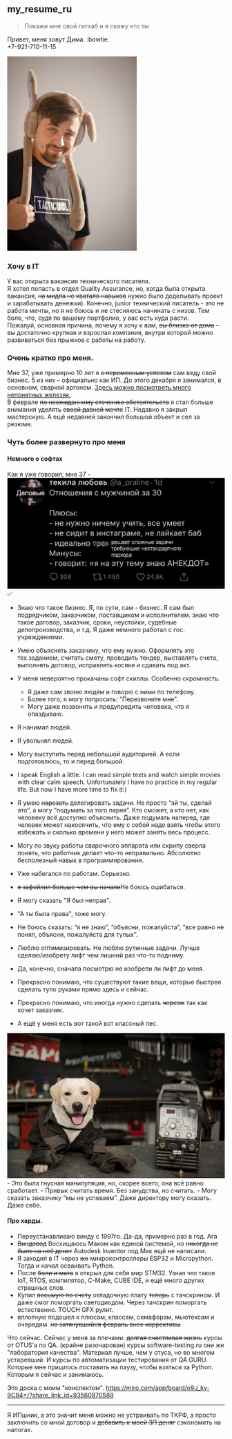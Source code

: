 ## my_resume_ru

>Покажи мне свой гитхаб и я скажу кто ты

Привет, меня зовут Дима. 
:bowtie:  
+7-921-710-11-15

<img src="pictures\POP_2203BW.jpg" width="300" height="450">

### Хочу в IT
У вас открыта вакансия технического писателя.  
Я хотел попасть в отдел Quality Assurance, но, когда была открыта вакансия,
~~на мидла не хватало навыков~~ нужно было доделывать проект и зарабатывать денежки).
Конечно, junior технический писатель - это не работа мечты, но я не боюсь и не стесняюсь
начинать с низов. Тем боле, что, судя по вашему портфолио, у вас есть куда расти.  
Пожалуй, основная причина, почему я хочу к вам, ~~вы близко от дома~~ – вы достаточно 
крупная и взрослая компания, внутри которой можно развиваться без прыжков с работы на работу.

### Очень кратко про меня.  
Мне 37, уже примерно 10 лет я ~~с переменным успехом~~ 
сам веду свой бизнес. 5 из них – официально как ИП. 
До этого декабря я занимался, в основном, сваркой аргоном. 
[Здесь можно посмотреть много непонятных железяк.](https://photos.app.goo.gl/xkAeG367i4mTANrK9)  
В феврале ~~по неожиданному стечению обстоятельств~~ я стал больше внимания уделять ~~своей давней мечте~~ IT.
Недавно я закрыл мастерскую. А ещё недавней закончил большой объект и сел за резюме.

### Чуть более развернуто про меня

#### Немного о софтах
Как я уже говорил, мне 37 - 
<img src="pictures\more_than_30.jpg">
✅

- Знаю что такое бизнес. Я, по сути, сам - бизнес. Я сам был подрядчиком, заказчиком,
поставщиком и исполнителем. знаю что такое договор, заказчик, сроки, неустойки,
судебные делопроизводства, и т.д. Я даже немного работал с гос. учреждениями.  
- Умею объяснять заказчику, что ему нужно. Оформлять это тех.заданием, считать смету,
  проводить тендер, выставлять счета, выполнять договор, исправлять косяки и сдавать под акт.
- У меня невероятно прокачаны софт скиллы. Особенно скромность.
  - Я даже сам звоню людям и говорю с ними по телефону.
  - Более того, я могу попросить: "Перезвоните мне".
  - Могу даже позвонить и предупредить человека, что я опаздываю.
- Я нанимал людей.
- Я увольнял людей.
- Могу выступить перед небольшой аудиторией. А если подготовлюсь, то и перед большой.
- I speak English a little. I can read simple texts and watch simple movies
  with clear calm speech. Unfortunately I have no practice in my regular life. But now I have more time to
  fix it:)
- Я умею ~~нарезать~~ делегировать задачи. Не просто “эй ты, сделай это”,
  а могу “подумать за того парня”. Кто сможет, а кто нет, как человеку всё доступно объяснить.
  Даже подумать наперед, где человек может накосячить,
  что ему с собой надо взять чтобы этого избежать и сколько времени у него может занять весь процесс.
- Могу по звуку работы сварочного аппарата или скрипу сверла понять, что
  работник делает что-то неправильно. Абсолютно бесполезный навык в программировании.

- Уже набегался по работам. Серьезно.  
- ~~я зафейлил больше чем вы начали~~Не боюсь ошибаться.
- Я могу сказать "Я был неправ".
- "А ты была права", тоже могу.
- Не боюсь сказать: “я не знаю”, “объясни, пожалуйста”,
  “все равно не понял, объясни, пожалуйста для тупых”.
- Люблю оптимизировать. Не люблю рутинные задачи.
  Лучше сделаю/изобрету лифт чем лишний раз что-то подниму.
- Да, конечно, сначала посмотрю не изобрели ли лифт до меня.
- Прекрасно понимаю, что существуют такие вещи, которые быстрее сделать
  тупо руками прямо здесь и сейчас.
- Прекрасно понимаю, что иногда нужно сделать ~~черезж~~ так как хочет заказчик.
- А ещё у меня есть вот такой вот классный пес.
<img src="pictures\POP_9762-3.jpg">
- Это была гнусная манипуляция, но, скорее всего, она всё равно сработает.
- Привык считать время. Без занудства, но считать.
- Могу сказать заказчику “мы не успеваем”. Даже директору могу сказать. Даже себе.

#### Про харды.  
- Переустанавливаю винду с 1997го. Да-да, примерно раз в год. Ага
- ~~Виндовод~~ Восхищаюсь Маком как единой системой, но ~~никогда не было на неё денег~~ Autodesk Inventor
под Мак ещё не написали.  
- Я заходил в IT через ~~жо~~ микроконтроллеры ESP32 и Micropython. Тогда и начал осваивать Python. 
- После  ~~боли и мата~~ я открыл для себя мир STM32. Узнал что такое IoT, RTOS, компилятор, C-Make, CUBE IDE,
и ещё много других страшных слов.
- Купил ~~восьмую по счету~~ отладочную плату ~~теперь~~ c тачскрином. И даже смог поморгать светодиодом.
Через тачскрин поморгать естественно.  TOUCH GFX рулит.
- вплотную подошел к плюсам, классам, семафорам, мьютексам и очередям. ~~но затянувшийся февраль внес коррективы~~

Что сейчас. 
Сейчас у меня за плечами:
~~долгая счастливая жизнь~~
курсы от OTUS'a по QA. (крайне разочарован)
курсы software-testing.ru они же "лаборатория качества". Материал лучше, чем у отуса, но во многом устаревший.
И курсы по автоматизации тестирования от QA.GURU. Которые мне пришлось поставить на паузу, чтобы 
взяться за Python. Которым я сейчас и занимаюсь.

Это доска с моим "конспектом". 
https://miro.com/app/board/o9J_kv-9C84=/?share_link_id=93560870589

----
Я ИПшник, а это значит меня можно не устраивать по ТКРФ, 
а просто заключить со мной договор и ~~добавить к моей ЗП деняг~~ сэкономить на налогах.
